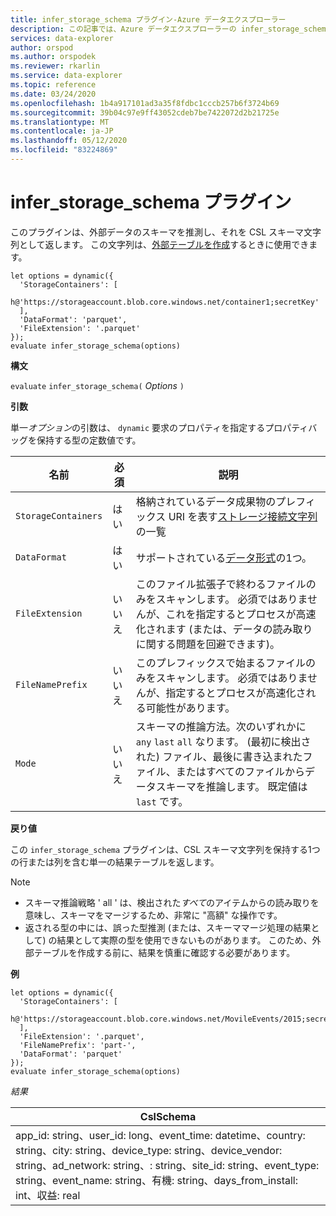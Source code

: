 ```yaml
---
title: infer_storage_schema プラグイン-Azure データエクスプローラー
description: この記事では、Azure データエクスプローラーの infer_storage_schema プラグインについて説明します。
services: data-explorer
author: orspod
ms.author: orspodek
ms.reviewer: rkarlin
ms.service: data-explorer
ms.topic: reference
ms.date: 03/24/2020
ms.openlocfilehash: 1b4a917101ad3a35f8fdbc1cccb257b6f3724b69
ms.sourcegitcommit: 39b04c97e9ff43052cdeb7be7422072d2b21725e
ms.translationtype: MT
ms.contentlocale: ja-JP
ms.lasthandoff: 05/12/2020
ms.locfileid: "83224869"
---
```

# <a name="infer_storage_schema-plugin"></a>infer_storage_schema プラグイン

このプラグインは、外部データのスキーマを推測し、それを CSL スキーマ文字列として返します。 この文字列は、[外部テーブルを作成](../management/external-tables-azurestorage-azuredatalake.md#create-or-alter-external-table)するときに使用できます。

```kusto
let options = dynamic({
  'StorageContainers': [
    h@'https://storageaccount.blob.core.windows.net/container1;secretKey'
  ],
  'DataFormat': 'parquet',
  'FileExtension': '.parquet'
});
evaluate infer_storage_schema(options)
```

**構文**

`evaluate` `infer_storage_schema(` *Options* `)`

**引数**

単一*オプション*の引数は、 `dynamic` 要求のプロパティを指定するプロパティバッグを保持する型の定数値です。

|名前                    |必須|説明|
|------------------------|--------|-----------|
|`StorageContainers`|はい|格納されているデータ成果物のプレフィックス URI を表す[ストレージ接続文字列](../api/connection-strings/storage.md)の一覧|
|`DataFormat`|はい|サポートされている[データ形式](https://docs.microsoft.com/azure/data-explorer/ingestion-supported-formats)の1つ。|
|`FileExtension`|いいえ|このファイル拡張子で終わるファイルのみをスキャンします。 必須ではありませんが、これを指定するとプロセスが高速化されます (または、データの読み取りに関する問題を回避できます)。|
|`FileNamePrefix`|いいえ|このプレフィックスで始まるファイルのみをスキャンします。 必須ではありませんが、指定するとプロセスが高速化される可能性があります。|
|`Mode`|いいえ|スキーマの推論方法。次のいずれかに `any` `last` `all` なります。 (最初に検出された) ファイル、最後に書き込まれたファイル、またはすべてのファイルからデータスキーマを推論します。 既定値は `last` です。|

**戻り値**

この `infer_storage_schema` プラグインは、CSL スキーマ文字列を保持する1つの行または列を含む単一の結果テーブルを返します。

> [!NOTE]
> * スキーマ推論戦略 ' all ' は、検出された*すべて*のアイテムからの読み取りを意味し、スキーマをマージするため、非常に "高額" な操作です。
> * 返される型の中には、誤った型推測 (または、スキーママージ処理の結果として) の結果として実際の型を使用できないものがあります。 このため、外部テーブルを作成する前に、結果を慎重に確認する必要があります。

**例**

```kusto
let options = dynamic({
  'StorageContainers': [
    h@'https://storageaccount.blob.core.windows.net/MovileEvents/2015;secretKey'
  ],
  'FileExtension': '.parquet',
  'FileNamePrefix': 'part-',
  'DataFormat': 'parquet'
});
evaluate infer_storage_schema(options)
```

*結果*

|CslSchema|
|---|
|app_id: string、user_id: long、event_time: datetime、country: string、city: string、device_type: string、device_vendor: string、ad_network: string、: string、site_id: string、event_type: string、event_name: string、有機: string、days_from_install: int、収益: real|